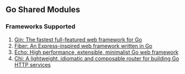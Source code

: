 ## Go Shared Modules

### Frameworks Supported
1. [Gin: The fastest full-featured web framework for Go](https://gin-gonic.com/)
2. [Fiber: An Express-inspired web framework written in Go](https://gofiber.io/)
3. [Echo: High performance, extensible, minimalist Go web framework](https://echo.labstack.com/)
4. [Chi: A lightweight, idiomatic and composable router for building Go HTTP services](https://go-chi.io/)